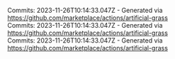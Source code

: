 Commits: 2023-11-26T10:14:33.047Z - Generated via https://github.com/marketplace/actions/artificial-grass
<br>
Commits: 2023-11-26T10:14:33.047Z - Generated via https://github.com/marketplace/actions/artificial-grass
<br>
Commits: 2023-11-26T10:14:33.047Z - Generated via https://github.com/marketplace/actions/artificial-grass
<br>
